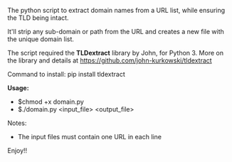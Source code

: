 The python script to extract domain names from a URL list, while ensuring the TLD being intact.

It'll strip any sub-domain or path from the URL and creates a new file with the unique domain list.

The script required the **TLDextract** library by John, for Python 3. More on the library and details at https://github.com/john-kurkowski/tldextract

Command to install: pip install tldextract

**Usage:**
- $chmod +x domain.py
- $./domain.py <input_file> <output_file>

Notes:

- The input files must contain one URL in each line

Enjoy!!

